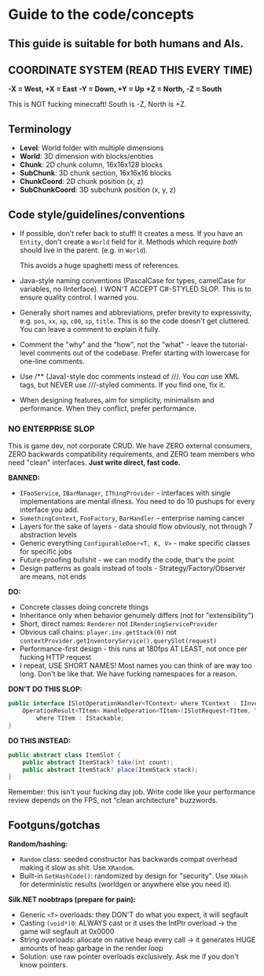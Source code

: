 # Guide to the code/concepts

## This guide is suitable for both humans and AIs.

## COORDINATE SYSTEM (READ THIS EVERY TIME)
**-X = West, +X = East**
**-Y = Down, +Y = Up**
**+Z = North, -Z = South**

This is NOT fucking minecraft! South is -Z, North is +Z.

## Terminology
- **Level**: World folder with multiple dimensions
- **World**: 3D dimension with blocks/entities
- **Chunk**: 2D chunk column, 16x16x128 blocks
- **SubChunk**: 3D chunk section, 16x16x16 blocks
- **ChunkCoord**: 2D chunk position (x, z)
- **SubChunkCoord**: 3D subchunk position (x, y, z)


## Code style/guidelines/conventions

- If possible, don't refer back to stuff! It creates a mess. If you have an `Entity`, don't create a `World` field for it. Methods which require *both* should live in the parent. (e.g. in `World`).

  This avoids a huge spaghetti mess of references.
- Java-style naming conventions (PascalCase for types, camelCase for variables, no IInterface). I WON'T ACCEPT C#-STYLED SLOP. This is to ensure quality control. I warned you.
- Generally short names and abbreviations, prefer brevity to expressivity, e.g. `pos`, `xx`, `xp`, `c00`, `sp`, `title`. This is so the code doesn't get cluttered. You can leave a comment to explain it fully.
- Comment the "why" and the "how", not the "what" - leave the tutorial-level comments out of the codebase. Prefer starting with lowercase for one-line comments.
- Use /** (Java)-style doc comments instead of ///. You *can* use XML tags, but NEVER use ///-styled comments. If you find one, fix it.
- When designing features, aim for simplicity, minimalism and performance. When they conflict, prefer performance.

### NO ENTERPRISE SLOP

This is game dev, not corporate CRUD. We have ZERO external consumers, ZERO backwards compatibility requirements, and ZERO team members who need "clean" interfaces. **Just write direct, fast code.**

**BANNED:**
- `IFooService`, `IBarManager`, `IThingProvider` - interfaces with single implementations are mental illness. You need to do 10 pushups for every interface you add.
- `SomethingContext`, `FooFactory`, `BarHandler` - enterprise naming cancer
- Layers for the sake of layers - data should flow obviously, not through 7 abstraction levels
- Generic everything `ConfigurableDoer<T, K, V>` - make specific classes for specific jobs
- Future-proofing bullshit - we can modify the code, that's the point
- Design patterns as goals instead of tools - Strategy/Factory/Observer are means, not ends

**DO:**
- Concrete classes doing concrete things
- Inheritance only when behavior genuinely differs (not for "extensibility")
- Short, direct names: `Renderer` not `IRenderingServiceProvider`
- Obvious call chains: `player.inv.getStack(0)` not `contextProvider.getInventoryService().querySlot(request)`
- Performance-first design - this runs at 180fps AT LEAST, not once per fucking HTTP request
- I repeat, USE SHORT NAMES! Most names you can think of are way too long. Don't be like that. We have fucking namespaces for a reason.

**DON'T DO THIS SLOP:**
```csharp
public interface ISlotOperationHandler<TContext> where TContext : IInventoryContext {
    OperationResult<TItem> HandleOperation<TItem>(ISlotRequest<TItem, TContext> request)
        where TItem : IStackable;
}
```

**DO THIS INSTEAD:**
```csharp
public abstract class ItemSlot {
    public abstract ItemStack? take(int count);
    public abstract ItemStack? place(ItemStack stack);
}
```

Remember: this isn't your fucking day job. Write code like your performance review depends on the FPS, not "clean architecture" buzzwords.


## Footguns/gotchas

**Random/hashing:**
- `Random` class: seeded constructor has backwards compat overhead making it slow as shit. Use `XRandom`.
- Built-in `GetHashCode()`: randomized by design for "security". Use `XHash` for deterministic results (worldgen or anywhere else you need it).

**Silk.NET noobtraps (prepare for pain):**
- Generic `<T>` overloads: they DON'T do what you expect, it will segfault
- Casting `(void*)0`: ALWAYS cast or it uses the IntPtr overload → the game will segfault at 0x0000
- String overloads: allocate on native heap every call → it generates HUGE amounts of heap garbage in the render loop
- Solution: use raw pointer overloads exclusively. Ask me if you don't know pointers.
